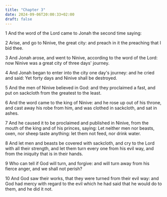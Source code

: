 ```yaml
---
title: "Chapter 3"
date: 2024-09-06T20:00:33+02:00
draft: false
---
```



1 And the word of the Lord came to Jonah the second time saying:

2 Arise, and go to Ninive, the great city: and preach in it the preaching that I bid thee.

3 And Jonah arose, and went to Ninive, according to the word of the Lord: now Ninive was a great city of three days' journey.

4 And Jonah began to enter into the city one day's journey: and he cried and said: Yet forty days and Ninive shall be destroyed.

5 And the men of Ninive believed in God: and they proclaimed a fast, and put on sackcloth from the greatest to the least.

6 And the word came to the king of Ninive: and he rose up out of his throne, and cast away his robe from him, and was clothed in sackcloth, and sat in ashes.

7 And he caused it to be proclaimed and published in Ninive, from the mouth of the king and of his princes, saying: Let neither men nor beasts, oxen, nor sheep taste anything: let them not feed, nor drink water.

8 And let men and beasts be covered with sackcloth, and cry to the Lord with all their strength, and let them turn every one from his evil way, and from the iniquity that is in their hands.

9 Who can tell if God will turn, and forgive: and will turn away from his fierce anger, and we shall not perish?

10 And God saw their works, that they were turned from their evil way: and God had mercy with regard to the evil which he had said that he would do to them, and he did it not.

